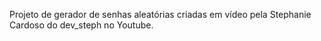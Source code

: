 Projeto de gerador de senhas aleatórias criadas em vídeo pela Stephanie Cardoso do dev_steph no Youtube. 
